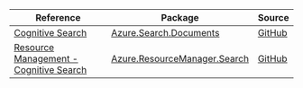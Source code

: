 | Reference | Package | Source |
|---|---|---|
|[Cognitive Search](search.documents-readme.md)|[Azure.Search.Documents](https://www.nuget.org/packages/Azure.Search.Documents)|[GitHub](https://github.com/Azure/azure-sdk-for-net/blob/main/sdk/search/Azure.Search.Documents)|
|[Resource Management - Cognitive Search](resourcemanager.search-readme.md)|[Azure.ResourceManager.Search](https://www.nuget.org/packages/Azure.ResourceManager.Search)|[GitHub](https://github.com/Azure/azure-sdk-for-net/blob/main/sdk/search/Azure.ResourceManager.Search)|
